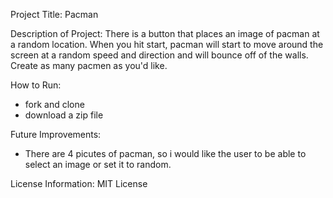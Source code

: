 Project Title:
Pacman

Description of Project:
There is a button that places an image of pacman at a random location.  When you hit start, pacman will start to move around the screen at a random speed and direction and will bounce off of the walls.  Create as many pacmen as you'd like.

How to Run:
- fork and clone
- download a zip file

Future Improvements:
- There are 4 picutes of pacman, so i would like the user to be able to select an image or set it to random.

License Information:
MIT License
